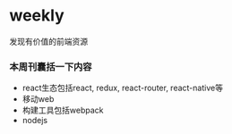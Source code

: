 # weekly
发现有价值的前端资源

### 本周刊囊括一下内容
+ react生态包括react, redux, react-router, react-native等
+ 移动web
+ 构建工具包括webpack
+ nodejs



